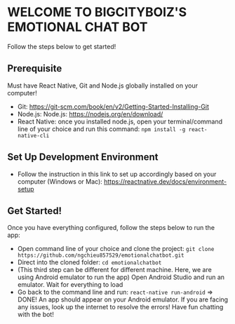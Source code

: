 # WELCOME TO BIGCITYBOIZ'S EMOTIONAL CHAT BOT
Follow the steps below to get started!

## Prerequisite
Must have React Native, Git and Node.js globally installed on your computer!
- Git: https://git-scm.com/book/en/v2/Getting-Started-Installing-Git
- Node.js: Node.js: https://nodejs.org/en/download/
- React Native: once you installed node.js, open your terminal/command line of your choice and run this command: `npm install -g react-native-cli`

## Set Up Development Environment
- Follow the instruction in this link to set up accordingly based on your computer (Windows or Mac): https://reactnative.dev/docs/environment-setup

## Get Started!
Once you have everything configured, follow the steps below to run the app:
- Open command line of your choice and clone the project: `git clone https://github.com/ngchieu857529/emotionalchatbot.git`
- Direct into the cloned folder: `cd emotionalchatbot`
- (This third step can be different for different machine. Here, we are using Android emulator to run the app) Open Android Studio and run an emulator. Wait for everything to load
- Go back to the command line and run: `react-native run-android`
=> DONE! An app should appear on your Android emulator. If you are facing any issues, look up the internet to resolve the errors! Have fun chatting with the bot!
